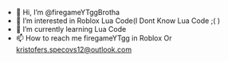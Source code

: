 - 👋 Hi, I’m @firegameYTggBrotha
- 👀 I’m interested in Roblox Lua Code(I Dont Know Lua Code ;( )
- 🌱 I’m currently learning Lua Code
- 📫 How to reach me firegameYTgg in Roblox Or kristofers.specovs12@outlook.com

<!---
firegameYTggBrotha/firegameYTggBrotha is a ✨ special ✨ repository because its `README.md` (this file) appears on your GitHub profile.
You can click the Preview link to take a look at your changes.
--->
